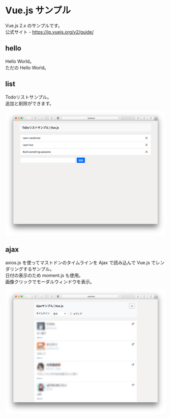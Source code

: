 # Vue.js サンプル

Vue.js 2.x のサンプルです。  
公式サイト - https://jp.vuejs.org/v2/guide/

## hello

Hello World。    
ただの Hello World。

## list

Todoリストサンプル。    
追加と削除ができます。

![](https://github.com/syake/vuejs-example/blob/master/assets/list.png)

## ajax

axios.js を使ってマストドンのタイムラインを Ajax で読み込んで Vue.js でレンダリングするサンプル。    
日付の表示のため moment.js も使用。    
画像クリックでモーダルウィンドウを表示。

![](https://github.com/syake/vuejs-example/blob/master/assets/ajax.png)
